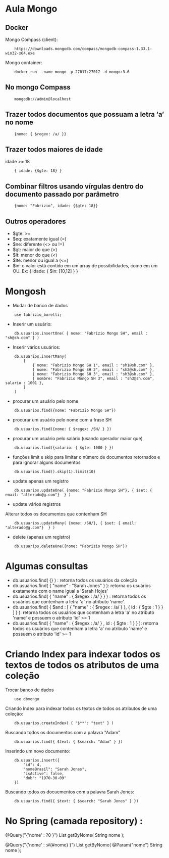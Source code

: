 # Aula Mongo

## Docker 

Mongo Compass (client):
```
    https://downloads.mongodb.com/compass/mongodb-compass-1.33.1-win32-x64.exe
```

Mongo container:

```
    docker run --name mongo -p 27017:27017 -d mongo:3.6
```

## No mongo Compass

```
    mongodb://admin@localhost
```

## Trazer todos documentos que possuam a letra ‘a’ no nome

```
    {nome: { $regex: /a/ }}
```

## Trazer todos maiores de idade

idade >= 18

```
    { idade: {$gte: 18} }
```

## Combinar filtros usando vírgulas dentro do documento passado por parâmetro

```
    {nome: "Fabrizio", idade: {$gte: 18}}
```

## Outros operadores

- $gte: >=
- $eq: exatamente igual (=)
- $ne: diferente (<> ou !=)
- $gt: maior do que (>)
- $lt: menor do que (<)
- $lte: menor ou igual a (<=)
- $in: o valor está contido em um array de possibilidades, como em um OU. Ex: { idade: { $in: [10,12] } }

# Mongosh

- Mudar de banco de dados

```
    use fabrizio_borelli;
```

- Inserir um usuário:

```
    db.usuarios.insertOne( { nome: "Fabrizio Mongo SH", email : "sh@sh.com" } )
```

- Inserir vários usuários:

```
    db.usuarios.insertMany(
        [
            { nome: "Fabrizio Mongo SH 1", email : "sh1@sh.com" },
            { nome: "Fabrizio Mongo SH 2", email : "sh2@sh.com" },
            { nome: "Fabrizio Mongo SH 3", email : "sh3@sh.com" },
            { nombre: "Fabrizio Mongo SH 3", email : "sh3@sh.com", salario : 1001 },
        ]  
    )
```

- procurar um usuário pelo nome

```
    db.usuarios.find({nome: "Fabrizio Mongo SH"})
```

- procurar um usuário pelo nome com a frase SH

```
    db.usuarios.find({nome: { $regex: /SH/ } })
```

- procurar um usuário pelo salário (usando operador maior que)

```
    db.usuarios.find({salario: { $gte: 1000 } })
```

- funções limit e skip para limitar o número de documentos retornados e para ignorar alguns documentos

```
    db.usuarios.find().skip(1).limit(10)
```


- update apenas um registro

```
    db.usuarios.updateOne( {nome: "Fabrizio Mongo SH"}, { $set: { email: "alterado@g.com"}  } )
```

- update vários registros

Alterar todos os documentos que contenham SH

```
    db.usuarios.updateMany( {nome: /SH/}, { $set: { email: "alterado@g.com"}  } )
```

- delete (apenas um registro)

```
    db.usuarios.deleteOne({nome: "Fabrizio Mongo SH"})
```

# Algumas consultas

- db.usuarios.find( {} ) : retorna todos os usuários da coleção
- db.usuarios.find( { "name" : "Sarah Jones" } ): retorna os usuários exatamente com o name igual a 'Sarah Hojes'
- db.usuarios.find( { "name" : { $regex : /a/ }  } ) : retorna todos os usuários que contenham a letra 'a' no atributo 'name'.
- db.usuarios.find(  { $and :  [ { "name" : { $regex : /a/ } }, { id : { $gte : 1 }  } ]  }   ): retorna todos os usuários que contenham a letra 'a' no atributo 'name' e possuem o atributo 'id' >= 1
- db.usuarios.find( { "name" : { $regex : /a/ } , id : { $gte : 1 }  }  ): retorna todos os usuários que contenham a letra 'a' no atributo 'name' e possuem o atributo 'id' >= 1



# Criando Index para indexar todos os textos de todos os atributos de uma coleção

Trocar banco de dados 

```
    use dbmongo
```

Criando Index para indexar todos os textos de todos os atributos de uma coleção:

```
    db.usuarios.createIndex( { "$**": "text" } )
```

Buscando todos os documentos com a palavra "Adam"

```
    db.usuarios.find({ $text: { $search: "Adam" } })
```

Inserindo um novo documento:

```
    db.usuarios.insert({
        "id": 4,
        "nomeBrasil": "Sarah Jones",
        "isActive": false,
        "dob": "1970-30-09"    
    })
```

Buscando todos os docuementos com a palavra Sarah Jones:

```
    db.usuarios.find({ $text: { $search: "Sarah Jones" } })
```



# No Spring (camada repository) : 

@Query("{'nome' : ?0 }")
List<T> getByNome(  String nome );

@Query("{'nome' : :#{#nome} }")
List<T> getByNome( @Param("nome") String nome );